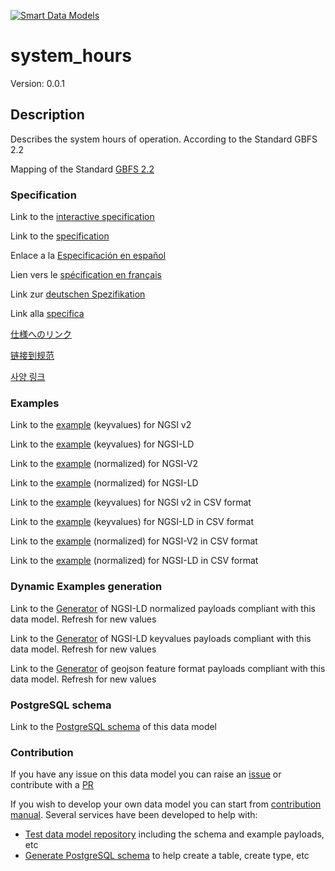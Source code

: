 [![Smart Data Models](https://smartdatamodels.org/wp-content/uploads/2022/01/SmartDataModels_logo.png "Logo")](https://smartdatamodels.org)
# system_hours
Version: 0.0.1

## Description 

Describes the system hours of operation. According to the Standard GBFS 2.2

Mapping of the Standard [GBFS 2.2](https://github.com/NABSA/gbfs/blob/v2.2/gbfs.md)
### Specification

Link to the [interactive specification](https://swagger.lab.fiware.org/?url=https://smart-data-models.github.io/dataModel.GBFS/system_hours/swagger.yaml)

Link to the [specification](https://github.com/smart-data-models/dataModel.GBFS/blob/master/system_hours/doc/spec.md)

Enlace a la [Especificación en español](https://github.com/smart-data-models/dataModel.GBFS/blob/master/system_hours/doc/spec_ES.md)

Lien vers le [spécification en français](https://github.com/smart-data-models/dataModel.GBFS/blob/master/system_hours/doc/spec_FR.md)

Link zur [deutschen Spezifikation](https://github.com/smart-data-models/dataModel.GBFS/blob/master/system_hours/doc/spec_DE.md)

Link alla [specifica](https://github.com/smart-data-models/dataModel.GBFS/blob/master/system_hours/doc/spec_IT.md)

[仕様へのリンク](https://github.com/smart-data-models/dataModel.GBFS/blob/master/system_hours/doc/spec_JA.md)

[链接到规范](https://github.com/smart-data-models/dataModel.GBFS/blob/master/system_hours/doc/spec_ZH.md)

[사양 링크](https://github.com/smart-data-models/dataModel.GBFS/blob/master/system_hours/doc/spec_KO.md)
### Examples

Link to the [example](https://smart-data-models.github.io/dataModel.GBFS/system_hours/examples/example.json) (keyvalues) for NGSI v2

Link to the [example](https://smart-data-models.github.io/dataModel.GBFS/system_hours/examples/example.jsonld) (keyvalues) for NGSI-LD

Link to the [example](https://smart-data-models.github.io/dataModel.GBFS/system_hours/examples/example-normalized.json) (normalized) for NGSI-V2

Link to the [example](https://smart-data-models.github.io/dataModel.GBFS/system_hours/examples/example-normalized.jsonld) (normalized) for NGSI-LD

Link to the [example](https://github.com/smart-data-models/dataModel.GBFS/blob/master/system_hours/examples/example.json.csv) (keyvalues) for NGSI v2 in CSV format

Link to the [example](https://github.com/smart-data-models/dataModel.GBFS/blob/master/system_hours/examples/example.jsonld.csv) (keyvalues) for NGSI-LD in CSV format

Link to the [example](https://github.com/smart-data-models/dataModel.GBFS/blob/master/system_hours/examples/example-normalized.json.csv) (normalized) for NGSI-V2 in CSV format

Link to the [example](https://github.com/smart-data-models/dataModel.GBFS/blob/master/system_hours/examples/example-normalized.jsonld.csv) (normalized) for NGSI-LD in CSV format
### Dynamic Examples generation

Link to the [Generator](https://smartdatamodels.org/extra/ngsi-ld_generator.php?schemaUrl=https://raw.githubusercontent.com/smart-data-models/dataModel.GBFS/master/system_hours/schema.json&email=info@smartdatamodels.org) of NGSI-LD normalized payloads compliant with this data model. Refresh for new values

Link to the [Generator](https://smartdatamodels.org/extra/ngsi-ld_generator_keyvalues.php?schemaUrl=https://raw.githubusercontent.com/smart-data-models/dataModel.GBFS/master/system_hours/schema.json&email=info@smartdatamodels.org) of NGSI-LD keyvalues payloads compliant with this data model. Refresh for new values

Link to the [Generator](https://smartdatamodels.org/extra/geojson_features_generator.php?schemaUrl=https://raw.githubusercontent.com/smart-data-models/dataModel.GBFS/master/system_hours/schema.json&email=info@smartdatamodels.org) of geojson feature format payloads compliant with this data model. Refresh for new values
### PostgreSQL schema

Link to the [PostgreSQL schema](https://github.com/smart-data-models/dataModel.GBFS/blob/master/system_hours/schema.sql) of this data model
### Contribution

 If you have any issue on this data model you can raise an [issue](https://github.com/smart-data-models/dataModel.GBFS/issues)  or contribute with a [PR](https://github.com/smart-data-models/dataModel.GBFS/pulls)

 If you wish to develop your own data model you can start from [contribution manual](https://bit.ly/contribution_manual). Several services have been developed to help with: 
 - [Test data model repository](https://smartdatamodels.org/index.php/data-models-contribution-api/) including the schema and example payloads, etc
 - [Generate PostgreSQL schema](https://smartdatamodels.org/index.php/sql-service/) to help create a table, create type, etc